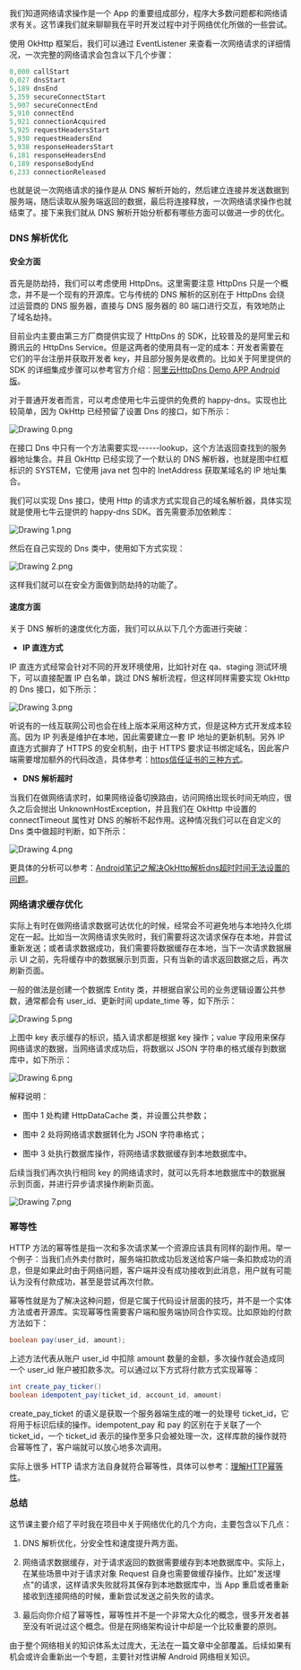 我们知道网络请求操作是一个 App 的重要组成部分，程序大多数问题都和网络请求有关。这节课我们就来聊聊我在平时开发过程中对于网络优化所做的一些尝试。

使用 OkHttp 框架后，我们可以通过 EventListener 来查看一次网络请求的详细情况，一次完整的网络请求会包含以下几个步骤：

```java
0,000 callStart
0,027 dnsStart
5,189 dnsEnd
5,359 secureConnectStart
5,907 secureConnectEnd
5,910 connectEnd
5,921 connectionAcquired
5,925 requestHeadersStart
5,930 requestHeadersEnd
5,938 responseHeadersStart
6,181 responseHeadersEnd
6,189 responseBodyEnd
6,233 connectionReleased 
```

也就是说一次网络请求的操作是从 DNS 解析开始的，然后建立连接并发送数据到服务端，随后读取从服务端返回的数据，最后将连接释放，一次网络请求操作也就结束了。接下来我们就从 DNS 解析开始分析都有哪些方面可以做进一步的优化。

### DNS 解析优化

#### 安全方面

首先是防劫持，我们可以考虑使用 HttpDns。这里需要注意 HttpDns 只是一个概念，并不是一个现有的开源库。它与传统的 DNS 解析的区别在于 HttpDns 会绕过运营商的 DNS 服务器，直接与 DNS 服务器的 80 端口进行交互，有效地防止了域名劫持。

目前业内主要由第三方厂商提供实现了 HttpDns 的 SDK，比较普及的是阿里云和腾讯云的 HttpDns Service。但是这两者的使用具有一定的成本：开发者需要在它们的平台注册并获取开发者 key，并且部分服务是收费的。比如关于阿里提供的 SDK 的详细集成步骤可以参考官方介绍：[阿里云HttpDns Demo APP Android版](https://github.com/aliyun/alicloud-android-demo/tree/master/httpdns_android_demo)。

对于普通开发者而言，可以考虑使用七牛云提供的免费的 happy-dns。实现也比较简单，因为 OkHttp 已经预留了设置 Dns 的接口，如下所示：

<Image alt="Drawing 0.png" src="https://s0.lgstatic.com/i/image/M00/31/E8/CgqCHl8NWruAKGDtAAKZ0jnzg3Q313.png"/>

在接口 Dns 中只有一个方法需要实现------lookup，这个方法返回查找到的服务器地址集合。并且 OkHttp 已经实现了一个默认的 DNS 解析器，也就是图中红框标识的 SYSTEM，它使用 java net 包中的 InetAddress 获取某域名的 IP 地址集合。

我们可以实现 Dns 接口，使用 Http 的请求方式实现自己的域名解析器，具体实现就是使用七牛云提供的 happy-dns SDK。首先需要添加依赖库：

<Image alt="Drawing 1.png" src="https://s0.lgstatic.com/i/image/M00/31/DD/Ciqc1F8NWseAT-qRAAGopWQJJdk020.png"/>

然后在自己实现的 Dns 类中，使用如下方式实现：

<Image alt="Drawing 2.png" src="https://s0.lgstatic.com/i/image/M00/31/DD/Ciqc1F8NWtiAcSarAAXhhcWSncY098.png"/>

这样我们就可以在安全方面做到防劫持的功能了。

#### 速度方面

关于 DNS 解析的速度优化方面，我们可以从以下几个方面进行突破：

* **IP 直连方式**

IP 直连方式经常会针对不同的开发环境使用，比如针对在 qa、staging 测试环境下，可以直接配置 IP 白名单，跳过 DNS 解析流程，但这样同样需要实现 OkHttp 的 Dns 接口，如下所示：

<Image alt="Drawing 3.png" src="https://s0.lgstatic.com/i/image/M00/31/E8/CgqCHl8NWuWAUVw8AARDZIMsUzQ440.png"/>

听说有的一线互联网公司也会在线上版本采用这种方式，但是这种方式开发成本较高。因为 IP 列表是维护在本地，因此需要建立一套 IP 地址的更新机制。另外 IP 直连方式摒弃了 HTTPS 的安全机制，由于 HTTPS 要求证书绑定域名，因此客户端需要增加额外的代码改造，具体参考：[https信任证书的三种方式](https://blog.csdn.net/github_34613936/article/details/51490032)。

* **DNS 解析超时**

当我们在做网络请求时，如果网络设备切换路由，访问网络出现长时间无响应，很久之后会抛出 UnknownHostException，并且我们在 OkHttp 中设置的 connectTimeout 属性对 DNS 的解析不起作用。这种情况我们可以在自定义的 Dns 类中做超时判断，如下所示：

<Image alt="Drawing 4.png" src="https://s0.lgstatic.com/i/image/M00/31/DD/Ciqc1F8NWvCAUC-MAAOYHr_p3YA810.png"/>

更具体的分析可以参考：[Android笔记之解决OkHttp解析dns超时时间无法设置的问题](https://blog.csdn.net/quwei3930921/article/details/85336552)。

### 网络请求缓存优化

实际上有时在做网络请求数据可达优化的时候，经常会不可避免地与本地持久化绑定在一起。比如当一次网络请求失败时，我们需要将这次请求保存在本地，并尝试重新发送；或者请求数据成功，我们需要将数据缓存在本地，当下一次请求数据展示 UI 之前，先将缓存中的数据展示到页面，只有当新的请求返回数据之后，再次刷新页面。

一般的做法是创建一个数据库 Entity 类，并根据自家公司的业务逻辑设置公共参数，通常都会有 user_id、更新时间 update_time 等，如下所示：

<Image alt="Drawing 5.png" src="https://s0.lgstatic.com/i/image/M00/31/E8/CgqCHl8NWvqAa6c6AAKHO9HwxlA228.png"/>

上图中 key 表示缓存的标识，插入请求都是根据 key 操作；value 字段用来保存网络请求的数据，当网络请求成功后，将数据以 JSON 字符串的格式缓存到数据库中，如下所示：

<Image alt="Drawing 6.png" src="https://s0.lgstatic.com/i/image/M00/31/E8/CgqCHl8NWwGAcwIKAAIvUFTgrIk684.png"/>

解释说明：

* 图中 1 处构建 HttpDataCache 类，并设置公共参数；

* 图中 2 处将网络请求数据转化为 JSON 字符串格式；

* 图中 3 处执行数据库操作，将网络请求数据缓存到本地数据库中。

后续当我们再次执行相同 key 的网络请求时，就可以先将本地数据库中的数据展示到页面，并进行异步请求操作刷新页面。

<Image alt="Drawing 7.png" src="https://s0.lgstatic.com/i/image/M00/31/E8/CgqCHl8NWwqAQMQlAAFFFewQO9M971.png"/>

### 幂等性

HTTP 方法的幂等性是指一次和多次请求某一个资源应该具有同样的副作用。举一个例子：当我们点外卖付款时，服务端扣款成功后发送给客户端一条扣款成功的消息，但是如果此时由于网络问题，客户端并没有成功接收到此消息，用户就有可能认为没有付款成功，甚至是尝试再次付款。

幂等性就是为了解决这种问题，但是它属于代码设计层面的技巧，并不是一个实体方法或者开源库。实现幂等性需要客户端和服务端协同合作实现。比如原始的付款方法如下：

```java
boolean pay(user_id, amount); 
```

上述方法代表从账户 user_id 中扣除 amount 数量的金额，多次操作就会造成同一个 user_id 账户被扣款多次。可以通过以下方式将付款方式实现幂等：

```java
int create_pay_ticker()
boolean idempotent_pay(ticket_id, account_id, amount) 
```

create_pay_ticket 的语义是获取一个服务器端生成的唯一的处理号 ticket_id，它将用于标识后续的操作。idempotent_pay 和 pay 的区别在于关联了一个 ticket_id，一个 ticket_id 表示的操作至多只会被处理一次，这样库款的操作就符合幂等性了，客户端就可以放心地多次调用。

实际上很多 HTTP 请求方法自身就符合幂等性，具体可以参考：[理解HTTP幂等性](https://www.cnblogs.com/weidagang2046/archive/2011/06/04/idempotence.html)。

### 总结

这节课主要介绍了平时我在项目中关于网络优化的几个方向，主要包含以下几点：

1. DNS 解析优化，分安全性和速度提升两方面。

2. 网络请求数据缓存，对于请求返回的数据需要缓存到本地数据库中。实际上，在某些场景中对于请求对象 Request 自身也需要做缓存操作。比如"发送埋点"的请求，这样请求失败就将其保存到本地数据库中，当 App 重启或者重新接收到连接网络的时候，重新尝试发送之前失败的请求。

3. 最后向你介绍了幂等性，幂等性并不是一个非常大众化的概念，很多开发者甚至没有听说过这个概念。但是在网络架构设计中却是一个比较重要的原则。

由于整个网络相关的知识体系太过庞大，无法在一篇文章中全部覆盖。后续如果有机会或许会重新出一个专题，主要针对性讲解 Android 网络相关知识。
